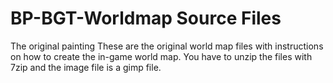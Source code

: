 # BP-BGT-Worldmap Source Files
 The original painting
These are the original world map files with instructions on how to create the in-game world map. You have to unzip the files with 7zip and the image file is a gimp file.
